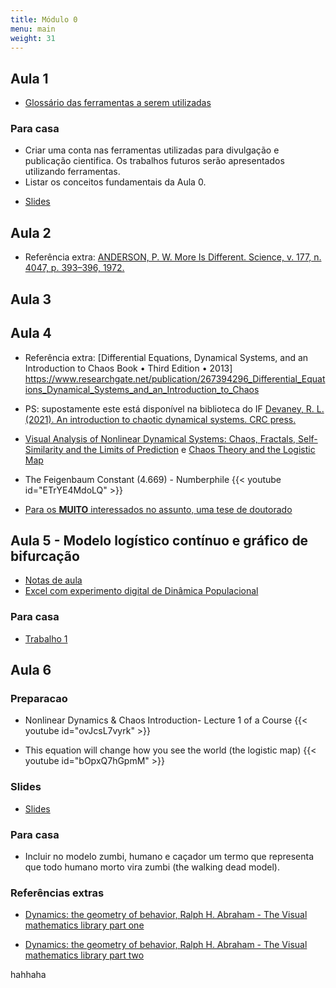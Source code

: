 ```yaml
---
title: Módulo 0
menu: main
weight: 31
---
```


<!-- # Aula 1 -->

<!-- Link Youtube:, example https://www.youtube.com/watch?v=w7Ft2ymGmfc
{{< youtube w7Ft2ymGmfc >}}-->

<!-- Slides:, example https://www.youtube.com/watch?v=w7Ft2ymGmfc
{{< youtube w7Ft2ymGmfc >}}-->

## Aula 1

- [Glossário das ferramentas a serem utilizadas](/modulo0/glossario/)

### Para casa

* Criar uma conta nas ferramentas utilizadas para divulgação e publicação cientifica. Os trabalhos futuros serão apresentados utilizando ferramentas.
* Listar os conceitos fundamentais da Aula 0.

- [Slides](IFA736_Aula1_Slides.pdf)

## Aula 2

- Referência extra: [ANDERSON, P. W. More Is Different. Science, v. 177, n. 4047, p. 393–396, 1972.](csp_177_.bib)

## Aula 3

## Aula 4

- Referência extra: [Differential Equations, Dynamical Systems, and an Introduction to Chaos
Book • Third Edition • 2013] https://www.researchgate.net/publication/267394296_Differential_Equations_Dynamical_Systems_and_an_Introduction_to_Chaos

- PS: supostamente este está disponível na biblioteca do IF [Devaney, R. L. (2021). An introduction to chaotic dynamical systems. CRC press.
](https://www.researchgate.net/publication/355658928_An_Introduction_to_Chaotic_Dynamical_Systems)
 
- [Visual Analysis of Nonlinear Dynamical Systems: Chaos, Fractals, Self-Similarity and the Limits of Prediction](https://www.researchgate.net/publication/306226253_Visual_Analysis_of_Nonlinear_Dynamical_Systems_Chaos_Fractals_Self-Similarity_and_the_Limits_of_Prediction) e [Chaos Theory and the Logistic Map](https://geoffboeing.com/2015/03/chaos-theory-logistic-map/)

- The Feigenbaum Constant (4.669) - Numberphile <!-- - [Constante de Feigenbaum](https://www.youtube.com/watch?v=ETrYE4MdoLQ) -->
{{< youtube id="ETrYE4MdoLQ" >}}

- [Para os **MUITO** interessados no assunto, uma tese de doutorado](Feigenbaum_scaling_in_discrete_dynamical_systems_Keith_Briggs_PhD.pdf)

## Aula 5 - Modelo logístico contínuo e gráfico de bifurcação

 - [Notas de aula](ModeloLogisticoContínuo.pdf)
 - [Excel com experimento digital de Dinâmica Populacional](Dinamicapopulacao_mapalogistico.xlsx)

### Para casa

- [Trabalho 1](/modulo0/trabalho1/)

## Aula 6

### Preparacao 
- Nonlinear Dynamics & Chaos Introduction- Lecture 1 of a Course
{{< youtube id="ovJcsL7vyrk" >}}

- This equation will change how you see the world (the logistic map)
{{< youtube id="bOpxQ7hGpmM" >}}

### Slides

- [Slides](IFA736_zumbis_2023.pdf)

### Para casa

- Incluir no modelo zumbi, humano e caçador um termo que representa que todo humano morto vira zumbi (the walking dead model).

### Referências extras

- [Dynamics: the geometry of behavior, Ralph H. Abraham - The Visual mathematics library part one](https://www.ifsc.usp.br/~reynaldo/curso_caos/Dynamics.pdf)

- [Dynamics: the geometry of behavior, Ralph H. Abraham - The Visual mathematics library part two](The_Visual_Mathematics_Library.bibtex)


hahhaha
<!-- Recriar a tabela  -->